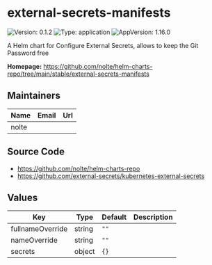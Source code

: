 # external-secrets-manifests

![Version: 0.1.2](https://img.shields.io/badge/Version-0.1.2-informational?style=flat-square) ![Type: application](https://img.shields.io/badge/Type-application-informational?style=flat-square) ![AppVersion: 1.16.0](https://img.shields.io/badge/AppVersion-1.16.0-informational?style=flat-square)

A Helm chart for Configure External Secrets, allows to keep the Git Password free

**Homepage:** <https://github.com/nolte/helm-charts-repo/tree/main/stable/external-secrets-manifests>

## Maintainers

| Name | Email | Url |
| ---- | ------ | --- |
| nolte |  |  |

## Source Code

* <https://github.com/nolte/helm-charts-repo>
* <https://github.com/external-secrets/kubernetes-external-secrets>

## Values

| Key | Type | Default | Description |
|-----|------|---------|-------------|
| fullnameOverride | string | `""` |  |
| nameOverride | string | `""` |  |
| secrets | object | `{}` |  |

